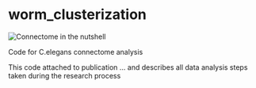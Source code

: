 # worm_clusterization
![Connectome in the nutshell](https://media.giphy.com/media/rPE4X4EKTtiSUKWwX8/giphy-downsized-large.gif)

Code for C.elegans connectome analysis

This code attached to publication ... and describes all data analysis steps taken during the research process

